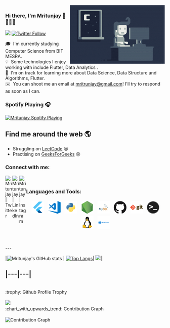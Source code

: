 <img alt="Night Coding" src="https://raw.githubusercontent.com/AVS1508/AVS1508/master/assets/Night-Coding.gif" align="right"/>

### Hi there, I'm Mritunjay 👋 👩🏾‍💻

![](https://visitor-badge.laobi.icu/badge?page_id=thedrivingforc.thedrivingforc)
[![Twitter Follow](https://img.shields.io/twitter/follow/kmritunjay_?color=1DA1F2&logo=twitter&style=for-the-badge)](https://twitter.com/intent/follow?original_referer=https%3A%2F%2Fgithub.com%2Fkmritunjay_&screen_name=kmritunjay_)

🎓 &nbsp;I'm currently studying Computer Science from BIT MESRA.\
💡 &nbsp;Some technologies I enjoy working with include Flutter, Data Analytics .\
🌱 &nbsp;I'm on track for learning more about Data Science, Data Structure and Algorithms, Flutter.\
✉️ &nbsp;You can shoot me an email at mritrunjay@gmail.com! I'll try to respond as soon as I can.

### Spotify Playing 🎧

[<img src="https://now-playing-codestackr.vercel.app/api/spotify-playing" alt="Mritunjay Spotify Playing" width="350" />](https://open.spotify.com/user/31lyrjwxurdamzllmik3zf3w6qdi)

## Find me around the web 🌎

- Struggling on <a href="https://leetcode.com/thedrivingforce/">LeetCode</a> 😍
- Practising on <a href="https://auth.geeksforgeeks.org/user/kumarmritrunjay/practice/">GeeksForGeeks</a> 🙃

### Connect with me:

[<img align="left" alt="Mritunjay | Twitter" width="22px" src="https://cdn.jsdelivr.net/npm/simple-icons@v3/icons/twitter.svg" />][twitter]
[<img align="left" alt="Mritunjay | LinkedIn" width="22px" src="https://cdn.jsdelivr.net/npm/simple-icons@v3/icons/linkedin.svg" />][linkedin]
[<img align="left" alt="Mritunjay | Instagram" width="22px" src="https://cdn.jsdelivr.net/npm/simple-icons@v3/icons/instagram.svg" />][instagram]

<br />

### Languages and Tools:

<p align="center">
<img src="https://raw.githubusercontent.com/github/explore/80688e429a7d4ef2fca1e82350fe8e3517d3494d/topics/flutter/flutter.png" alt="Flutter" height="40" style="vertical-align:top; margin:4px">
<img src="https://raw.githubusercontent.com/github/explore/80688e429a7d4ef2fca1e82350fe8e3517d3494d/topics/visual-studio-code/visual-studio-code.png" alt="VS Code" height="40" style="vertical-align:top; margin:4px">
<img src="https://raw.githubusercontent.com/github/explore/80688e429a7d4ef2fca1e82350fe8e3517d3494d/topics/python/python.png" alt="Python" height="40" style="vertical-align:top; margin:4px">
<img src="https://raw.githubusercontent.com/github/explore/80688e429a7d4ef2fca1e82350fe8e3517d3494d/topics/nodejs/nodejs.png" alt="NodeJS" height="40" style="vertical-align:top; margin:4px">
<img src="https://raw.githubusercontent.com/github/explore/80688e429a7d4ef2fca1e82350fe8e3517d3494d/topics/mysql/mysql.png" alt="MySQL" height="40" style="vertical-align:top; margin:4px">
<img src="https://raw.githubusercontent.com/github/explore/78df643247d429f6cc873026c0622819ad797942/topics/github/github.png" alt="Github" height="40" style="vertical-align:top; margin:4px">
<img src="https://raw.githubusercontent.com/github/explore/80688e429a7d4ef2fca1e82350fe8e3517d3494d/topics/git/git.png" alt="Git" height="40" style="vertical-align:top; margin:4px">
<img src="https://raw.githubusercontent.com/github/explore/80688e429a7d4ef2fca1e82350fe8e3517d3494d/topics/terminal/terminal.png" alt="Terminal" height="40" style="vertical-align:top; margin:4px">
<img src="https://raw.githubusercontent.com/github/explore/80688e429a7d4ef2fca1e82350fe8e3517d3494d/topics/linux/linux.png" alt="Linux" height="40" style="vertical-align:top; margin:4px" alt="Windows" height="40" style="vertical-align:top; margin:4px">
<img src="https://raw.githubusercontent.com/github/explore/80688e429a7d4ef2fca1e82350fe8e3517d3494d/topics/windows/windows.png" alt="Windows" height="40" style="vertical-align:top; margin:4px">

</p>
 <br>
 <br>
---

|![Mritunjay's GitHub stats](https://github-readme-stats.vercel.app/api?username=thedrivingforc&show_icons=true&theme=radical) | [![Top Langs](https://github-readme-stats.vercel.app/api/top-langs/?username=thedrivingforc&layout=compact)](https://github.com/thedrivingforc/github-readme-stats)| <img src="https://github-readme-streak-stats.herokuapp.com/?user=thedrivingforc"/>|

|---|---|
---

<br>

<summary>:trophy: Github Profile Trophy</summary>
  <br/>
  <img src="https://github-profile-trophy.vercel.app/?username=thedrivingforc&theme=monokai&row=1&no-frame=true&no-bg=true/">

<br>

<summary>:chart_with_upwards_trend: Contribution Graph </summary>
   <br/>
   <img src="https://activity-graph.herokuapp.com/graph?username=thedrivingforc&theme=xcode" alt="Contribution Graph" align="center" />

[twitter]: https://twitter.com/kmritunjay_
[linkedin]: https://www.linkedin.com/in/mritunjay7/
[instagram]: https://www.instagram.com/_the_driving_force_/
